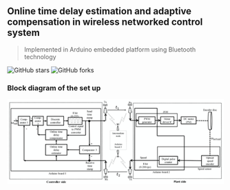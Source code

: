 ## Online time delay estimation and adaptive compensation in wireless networked control system

> Implemented in Arduino embedded platform using Bluetooth technology

![GitHub stars](https://img.shields.io/github/stars/SayanChakraborty126/WNCS_Delay_Estimation_Compensatio) 
![GitHub forks](https://img.shields.io/github/forks/SayanChakraborty126/WNCS_Delay_Estimation_Compensatio)

### Block diagram of the set up
<p align="center"> 
  <kbd>
    <img src="readme_images/block_setup.png">
  </kbd>
</p>

